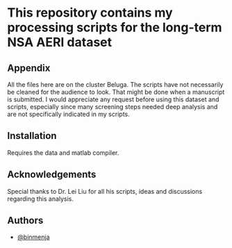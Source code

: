 
# This repository contains my processing scripts for the long-term NSA AERI dataset 




## Appendix

All the files here are on the cluster Beluga. The scripts have not necessarily be cleaned for the audience to look. That might be done when a manuscript is submitted. I would appreciate any request before using this dataset and scripts, especially since many screening steps needed deep analysis and are not specifically indicated in my scripts.





## Installation

Requires the data and matlab compiler.
## Acknowledgements
Special thanks to Dr. Lei Liu for all his scripts, ideas and discussions regarding this analysis.
 


## Authors

- [@binmenja](https://github.com/binmenja)



